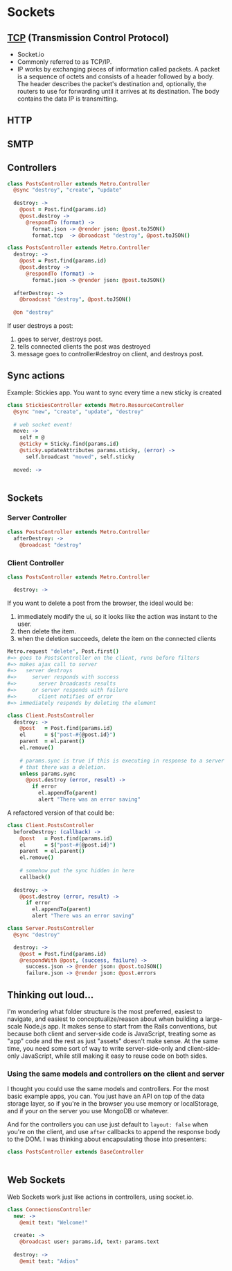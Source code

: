 # Sockets

## [TCP](http://en.wikipedia.org/wiki/Transmission_Control_Protocol) (Transmission Control Protocol)

- Socket.io
- Commonly referred to as TCP/IP.
- IP works by exchanging pieces of information called packets. A packet is a sequence of octets and consists of a header followed by a body. The header describes the packet's destination and, optionally, the routers to use for forwarding until it arrives at its destination. The body contains the data IP is transmitting.

## HTTP

## SMTP

## Controllers

``` coffeescript
class PostsController extends Metro.Controller
  @sync "destroy", "create", "update"
  
  destroy: ->
    @post = Post.find(params.id)
    @post.destroy ->
      @respondTo (format) ->
        format.json -> @render json: @post.toJSON()
        format.tcp  -> @broadcast "destroy", @post.toJSON()
```

``` coffeescript
class PostsController extends Metro.Controller
  destroy: ->
    @post = Post.find(params.id)
    @post.destroy ->
      @respondTo (format) ->
        format.json -> @render json: @post.toJSON()
        
  afterDestroy: ->
    @broadcast "destroy", @post.toJSON()
    
  @on "destroy"
```

If user destroys a post:

1. goes to server, destroys post.
2. tells connected clients the post was destroyed
3. message goes to controller#destroy on client, and destroys post.

## Sync actions

Example: Stickies app.  You want to sync every time a new sticky is created

``` coffeescript
class StickiesController extends Metro.ResourceController
  @sync "new", "create", "update", "destroy"
  
  # web socket event!
  move: ->
    self = @
    @sticky = Sticky.find(params.id)
    @sticky.updateAttributes params.sticky, (error) ->
      self.broadcast "moved", self.sticky
      
  moved: ->
    
```

## Sockets

### Server Controller

``` coffeescript
class PostsController extends Metro.Controller
  afterDestroy: ->
    @broadcast "destroy"
```

### Client Controller

``` coffeescript
class PostsController extends Metro.Controller

  destroy: ->
```

If you want to delete a post from the browser, the ideal would be:

1. immediately modify the ui, so it looks like the action was instant to the user.
2. then delete the item.
3. when the deletion succeeds, delete the item on the connected clients

``` coffeescript
Metro.request "delete", Post.first()
#=> goes to PostsController on the client, runs before filters
#=> makes ajax call to server
#=>   server destroys
#=>     server responds with success
#=>       server broadcasts results
#=>     or server responds with failure
#=>       client notifies of error
#=> immediately responds by deleting the element

class Client.PostsController
  destroy: ->
    @post   = Post.find(params.id)
    el      = $("post-#{@post.id}")
    parent  = el.parent()
    el.remove()
    
    # params.sync is true if this is executing in response to a server broadcast
    # that there was a deletion.
    unless params.sync
      @post.destroy (error, result) ->
        if error
          el.appendTo(parent)
          alert "There was an error saving"
```

A refactored version of that could be:

``` coffeescript
class Client.PostsController
  beforeDestroy: (callback) ->
    @post   = Post.find(params.id)
    el      = $("post-#{@post.id}")
    parent  = el.parent()
    el.remove()
    
    # somehow put the sync hidden in here
    callback()
  
  destroy: ->
    @post.destroy (error, result) ->
      if error
        el.appendTo(parent)
        alert "There was an error saving"
```

``` coffeescript
class Server.PostsController
  @sync "destroy"

  destroy: ->
    @post = Post.find(params.id)
    @respondWith @post, (success, failure) ->
      success.json -> @render json: @post.toJSON()
      failure.json -> @render json: @post.errors
```

## Thinking out loud...

I'm wondering what folder structure is the most preferred, easiest to navigate, and easiest to conceptualize/reason about when building a large-scale Node.js app.  It makes sense to start from the Rails conventions, but because both client and server-side code is JavaScript, treating some as "app" code and the rest as just "assets" doesn't make sense.  At the same time, you need some sort of way to write server-side-only and client-side-only JavaScript, while still making it easy to reuse code on both sides.

### Using the same models and controllers on the client and server

I thought you could use the same models and controllers.  For the most basic example apps, you can.  You just have an API on top of the data storage layer, so if you're in the browser you use memory or localStorage, and if your on the server you use MongoDB or whatever.

And for the controllers you can use just default to `layout: false` when you're on the client, and use `after` callbacks to append the response body to the DOM.  I was thinking about encapsulating those into presenters:

``` coffeescript
class PostsController extends BaseController
  
```


## Web Sockets

Web Sockets work just like actions in controllers, using socket.io.

``` coffeescript
class ConnectionsController
  new: ->
    @emit text: "Welcome!"
  
  create: ->
    @broadcast user: params.id, text: params.text
    
  destroy: ->
    @emit text: "Adios"
```